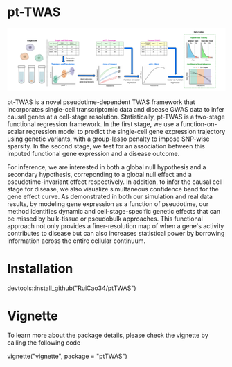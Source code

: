 # pt-TWAS
![](/Fig/FlowChart.png)

pt-TWAS is a novel pseudotime-dependent TWAS framework that incorporates single-cell transcriptomic data and disease GWAS data to infer causal genes at a cell-stage resolution.  Statistically, pt-TWAS is a two-stage functional regression framework. In the first stage, we use a function-on-scalar regression model to predict the single-cell gene expression trajectory using genetic variants, with a group-lasso penalty to impose SNP-wise sparsity. In the second stage, we test for an association between this imputed functional gene expression and a disease outcome. 

For inference, we are interested in both a global null hypothesis and a secondary hypothesis, correponding to a global null effect and a pseudotime-invariant effect respectively. In addition, to infer the causal cell stage for disease, we also visualize simultaneous confidence band for the gene effect curve. As demonstrated in both our simulation and real data results, by modeling gene expression as a function of pseudotime, our method identifies dynamic and cell-stage-specific genetic effects that can be missed by bulk-tissue or pseudobulk approaches. This functional approach not only provides a finer-resolution map of when a gene's activity contributes to disease but can also increases statistical power by borrowing information across the entire cellular continuum. 

# Installation
devtools::install_github("RuiCao34/ptTWAS")

# Vignette
To learn more about the package details, please check the vignette by calling the following code

vignette("vignette", package = "ptTWAS")
